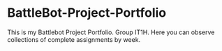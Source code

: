 # BattleBot-Project-Portfolio
This is my Battlebot Project Portfolio. Group IT1H.
Here you can observe collections of complete assignments by week.
